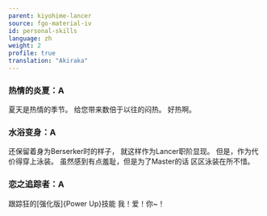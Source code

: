 ```yaml
---
parent: kiyohime-lancer
source: fgo-material-iv
id: personal-skills
language: zh
weight: 2
profile: true
translation: "Akiraka"
---
```


### 热情的炎夏：A

夏天是热情的季节。
给您带来数倍于以往的闷热。
好热啊。

### 水浴变身：A

还保留着身为Berserker时的样子，
就这样作为Lancer职阶显现。
但是，作为代价得穿上泳装。
虽然感到有点羞耻，但是为了Master的话
区区泳装在所不惜。

### 恋之追踪者：A

跟踪狂的[强化版]{Power Up}技能
我！爱！你~！
